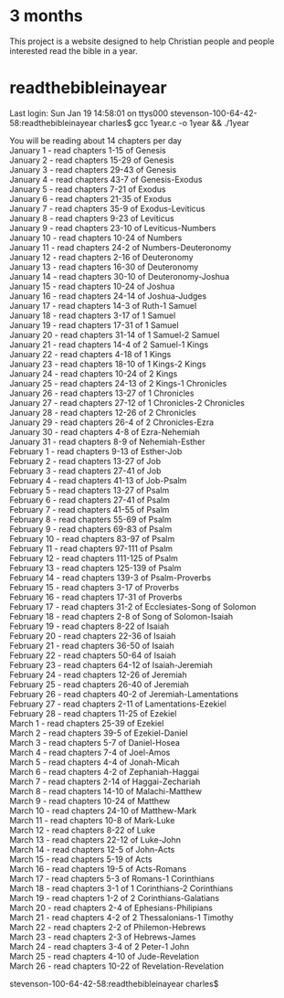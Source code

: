 # 3 months
This project is a website designed to help Christian people and people interested read the bible in a year.
# readthebibleinayear

Last login: Sun Jan 19 14:58:01 on ttys000
stevenson-100-64-42-58:readthebibleinayear charles$ gcc 1year.c -o 1year && ./1year

You will be reading about 14 chapters per day<br />
January 1 - read chapters 1-15 of Genesis <br />
January 2 - read chapters 15-29 of Genesis <br />
January 3 - read chapters 29-43 of Genesis <br />
January 4 - read chapters 43-7 of Genesis-Exodus <br />
January 5 - read chapters 7-21 of Exodus <br />
January 6 - read chapters 21-35 of Exodus <br />
January 7 - read chapters 35-9 of Exodus-Leviticus <br />
January 8 - read chapters 9-23 of Leviticus <br />
January 9 - read chapters 23-10 of Leviticus-Numbers <br />
January 10 - read chapters 10-24 of Numbers <br />
January 11 - read chapters 24-2 of Numbers-Deuteronomy <br />
January 12 - read chapters 2-16 of Deuteronomy <br />
January 13 - read chapters 16-30 of Deuteronomy <br />
January 14 - read chapters 30-10 of Deuteronomy-Joshua <br />
January 15 - read chapters 10-24 of Joshua <br />
January 16 - read chapters 24-14 of Joshua-Judges <br />
January 17 - read chapters 14-3 of Ruth-1 Samuel <br />
January 18 - read chapters 3-17 of 1 Samuel <br />
January 19 - read chapters 17-31 of 1 Samuel <br />
January 20 - read chapters 31-14 of 1 Samuel-2 Samuel <br />
January 21 - read chapters 14-4 of 2 Samuel-1 Kings <br />
January 22 - read chapters 4-18 of 1 Kings <br />
January 23 - read chapters 18-10 of 1 Kings-2 Kings <br />
January 24 - read chapters 10-24 of 2 Kings <br />
January 25 - read chapters 24-13 of 2 Kings-1 Chronicles <br />
January 26 - read chapters 13-27 of 1 Chronicles <br />
January 27 - read chapters 27-12 of 1 Chronicles-2 Chronicles <br />
January 28 - read chapters 12-26 of 2 Chronicles <br />
January 29 - read chapters 26-4 of 2 Chronicles-Ezra <br />
January 30 - read chapters 4-8 of Ezra-Nehemiah <br />
January 31 - read chapters 8-9 of Nehemiah-Esther <br />
February 1 - read chapters 9-13 of Esther-Job <br />
February 2 - read chapters 13-27 of Job <br />
February 3 - read chapters 27-41 of Job <br />
February 4 - read chapters 41-13 of Job-Psalm <br />
February 5 - read chapters 13-27 of Psalm <br />
February 6 - read chapters 27-41 of Psalm <br />
February 7 - read chapters 41-55 of Psalm <br />
February 8 - read chapters 55-69 of Psalm <br />
February 9 - read chapters 69-83 of Psalm <br />
February 10 - read chapters 83-97 of Psalm <br />
February 11 - read chapters 97-111 of Psalm <br />
February 12 - read chapters 111-125 of Psalm <br />
February 13 - read chapters 125-139 of Psalm <br />
February 14 - read chapters 139-3 of Psalm-Proverbs <br />
February 15 - read chapters 3-17 of Proverbs <br />
February 16 - read chapters 17-31 of Proverbs <br />
February 17 - read chapters 31-2 of Ecclesiates-Song of Solomon <br />
February 18 - read chapters 2-8 of Song of Solomon-Isaiah <br />
February 19 - read chapters 8-22 of Isaiah <br />
February 20 - read chapters 22-36 of Isaiah <br />
February 21 - read chapters 36-50 of Isaiah <br />
February 22 - read chapters 50-64 of Isaiah <br />
February 23 - read chapters 64-12 of Isaiah-Jeremiah <br />
February 24 - read chapters 12-26 of Jeremiah <br />
February 25 - read chapters 26-40 of Jeremiah <br />
February 26 - read chapters 40-2 of Jeremiah-Lamentations <br />
February 27 - read chapters 2-11 of Lamentations-Ezekiel <br />
February 28 - read chapters 11-25 of Ezekiel <br />
March 1 - read chapters 25-39 of Ezekiel <br />
March 2 - read chapters 39-5 of Ezekiel-Daniel <br />
March 3 - read chapters 5-7 of Daniel-Hosea <br />
March 4 - read chapters 7-4 of Joel-Amos <br />
March 5 - read chapters 4-4 of Jonah-Micah <br />
March 6 - read chapters 4-2 of Zephaniah-Haggai <br />
March 7 - read chapters 2-14 of Haggai-Zechariah <br />
March 8 - read chapters 14-10 of Malachi-Matthew <br />
March 9 - read chapters 10-24 of Matthew <br />
March 10 - read chapters 24-10 of Matthew-Mark <br />
March 11 - read chapters 10-8 of Mark-Luke <br />
March 12 - read chapters 8-22 of Luke <br />
March 13 - read chapters 22-12 of Luke-John <br />
March 14 - read chapters 12-5 of John-Acts <br />
March 15 - read chapters 5-19 of Acts <br />
March 16 - read chapters 19-5 of Acts-Romans <br />
March 17 - read chapters 5-3 of Romans-1 Corinthians <br />
March 18 - read chapters 3-1 of 1 Corinthians-2 Corinthians <br />
March 19 - read chapters 1-2 of 2 Corinthians-Galatians <br />
March 20 - read chapters 2-4 of Ephesians-Philipians <br />
March 21 - read chapters 4-2 of 2 Thessalonians-1 Timothy <br />
March 22 - read chapters 2-2 of Philemon-Hebrews <br />
March 23 - read chapters 2-3 of Hebrews-James <br />
March 24 - read chapters 3-4 of 2 Peter-1 John <br />
March 25 - read chapters 4-10 of Jude-Revelation <br />
March 26 - read chapters 10-22 of Revelation-Revelation <br />

stevenson-100-64-42-58:readthebibleinayear charles$ 
